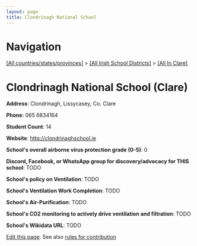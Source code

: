```yaml
---
layout: page
title: Clondrinagh National School
---
```

# Navigation

[[All countries/states/provinces]](../../..) > [[All Irish School Districts]](../..) > [[All In Clare]](..)

# Clondrinagh National School (Clare)

**Address**: Clondrinagh, Lissycasey, Co. Clare

**Phone**: 065 6834164

**Student Count**: 14

**Website**: <http://clondrinaghschool.ie>

**School's overall airborne virus protection grade (0-5)**: 0

**Discord, Facebook, or WhatsApp group for discovery/advocacy for THIS school**: TODO

**School's policy on Ventilation**: TODO

**School's Ventilation Work Completion**: TODO

**School's Air-Purification**: TODO

**School's CO2 monitoring to actively drive ventilation and filtration**: TODO

**School's Wikidata URL**: TODO


[Edit this page](https://github.com/ventilate-schools/Ireland/edit/main/./Clare/Clondrinagh_National_School.md). See also [rules for contribution](../../../contribution-rules/)